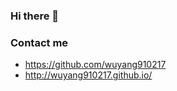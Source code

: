 ### Hi there 👋

### Contact me

- <https://github.com/wuyang910217>
- <http://wuyang910217.github.io/>
